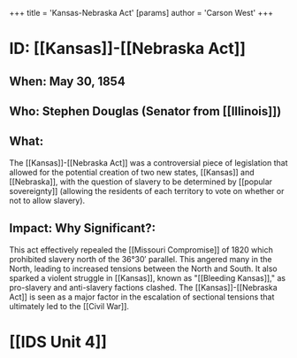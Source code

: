 +++
 title = 'Kansas-Nebraska Act'
[params]
	author = 'Carson West'
+++
# ID: [[Kansas]]-[[Nebraska Act]] 
## When: May 30, 1854
## Who: Stephen Douglas (Senator from [[Illinois]]) 
## What: 
The [[Kansas]]-[[Nebraska Act]] was a controversial piece of legislation that allowed for the potential creation of two new states, [[Kansas]] and [[Nebraska]], with the question of slavery to be determined by [[popular sovereignty]] (allowing the residents of each territory to vote on whether or not to allow slavery). 
## Impact: Why Significant?: 
This act effectively repealed the [[Missouri Compromise]] of 1820 which prohibited slavery north of the 36°30′ parallel. This angered many in the North, leading to increased tensions between the North and South. It also sparked a violent struggle in [[Kansas]], known as "[[Bleeding Kansas]]," as pro-slavery and anti-slavery factions clashed. The [[Kansas]]-[[Nebraska Act]] is seen as a major factor in the escalation of sectional tensions that ultimately led to the [[Civil War]]. 

# [[IDS Unit 4]]
